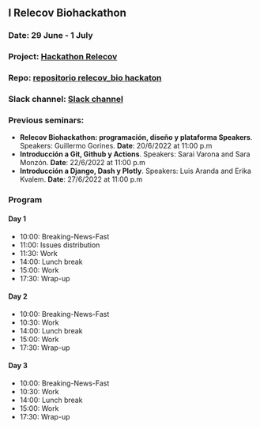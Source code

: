 ## I Relecov Biohackathon 

### Date: **29 June - 1 July**
### Project: [Hackathon Relecov](https://github.com/orgs/BU-ISCIII/projects/16/views/1)
### Repo: [repositorio relecov_bio hackaton](https://github.com/BU-ISCIII/relecov_biohackaton)
### Slack channel: [Slack channel](https://relecov.slack.com/archives/C03JSJW3RJM)

### Previous seminars:
- **Relecov Biohackathon: programación, diseño y plataforma Speakers**. Speakers: Guillermo Gorines. **Date**: 20/6/2022 at 11:00 p.m
- **Introducción a Git, Github y Actions**. Speakers: Sarai Varona and Sara Monzón. **Date**: 22/6/2022 at 11:00 p.m
- **Introducción a Django, Dash y Plotly**. Speakers: Luis Aranda and Erika Kvalem. **Date**: 27/6/2022 at 11:00 p.m

### Program
#### Day 1
- 10:00: Breaking-News-Fast
- 11:00: Issues distribution
- 11:30: Work
- 14:00: Lunch break
- 15:00: Work
- 17:30: Wrap-up
#### Day 2
- 10:00: Breaking-News-Fast
- 10:30: Work
- 14:00: Lunch break
- 15:00: Work
- 17:30: Wrap-up
#### Day 3
- 10:00: Breaking-News-Fast
- 10:30: Work
- 14:00: Lunch break
- 15:00: Work
- 17:30: Wrap-up
